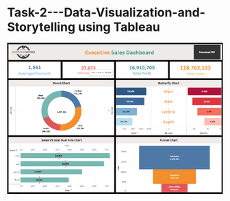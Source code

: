 # Task-2---Data-Visualization-and-Storytelling using Tableau
![image.alt](https://github.com/Saktalmale16/Task-2---Data-Visualization-and-Storytelling/blob/main/Sales%20dashboard.PNG)
